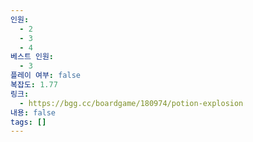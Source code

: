 ```yaml
---
인원:
  - 2
  - 3
  - 4
베스트 인원:
  - 3
플레이 여부: false
복잡도: 1.77
링크:
  - https://bgg.cc/boardgame/180974/potion-explosion
내용: false
tags: []
---
```

